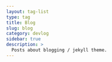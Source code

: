 ```yaml
---
layout: tag-list
type: tag
title: Blog
slug: blog
category: devlog
sidebar: true
description: >
  Posts about blogging / jekyll theme.
---
```

